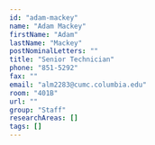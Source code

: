 ```yaml
---
id: "adam-mackey"
name: "Adam Mackey"
firstName: "Adam"
lastName: "Mackey"
postNominalLetters: ""
title: "Senior Technician"
phone: "851-5292"
fax: ""
email: "alm2283@cumc.columbia.edu"
room: "401B"
url: ""
group: "Staff"
researchAreas: []
tags: []
---
```

